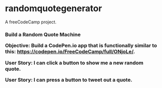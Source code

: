 # randomquotegenerator
A freeCodeCamp project.

<h3>Build a Random Quote Machine

Objective: Build a CodePen.io app that is functionally similar to this: https://codepen.io/FreeCodeCamp/full/ONjoLe/.

User Story: I can click a button to show me a new random quote.

User Story: I can press a button to tweet out a quote.
